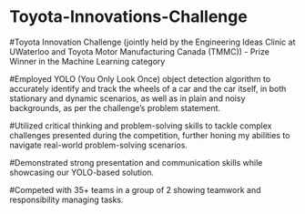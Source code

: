 # Toyota-Innovations-Challenge

#Toyota Innovation Challenge (jointly held by the Engineering Ideas Clinic at UWaterloo and Toyota Motor Manufacturing Canada (TMMC)) - Prize Winner in the Machine Learning category

#Employed YOLO (You Only Look Once) object detection algorithm to accurately identify and track the wheels of a car and the car itself, in both stationary and dynamic scenarios, as well as in plain and noisy backgrounds, as per the challenge’s problem statement.

#Utilized critical thinking and problem-solving skills to tackle complex challenges presented during the competition, further honing my abilities to navigate real-world problem-solving scenarios.

#Demonstrated strong presentation and communication skills while showcasing our YOLO-based solution.

#Competed with 35+ teams in a group of 2 showing teamwork and responsibility managing tasks.

